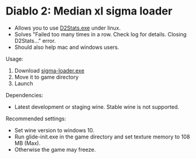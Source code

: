 # Diablo 2: Median xl sigma loader

- Allows you to use [D2Stats.exe](https://github.com/Kyromyr/D2Stats) under linux.
- Solves "Failed too many times in a row. Check log for details. Closing D2Stats..." error.
- Should also help mac and windows users.

Usage:
1. Download [sigma-loader.exe](https://github.com/SyndromeDayna/diablo-2-median-xl-sigma-loader/releases/latest/download/sigma-loader.exe)
2. Move it to game directory
3. Launch

Dependencies:
 - Latest development or staging wine. Stable wine is not supported.
	
Recommended settings:
 - Set wine version to windows 10.
 - Run glide-init.exe in the game directory and set texture memory to 108 MB (Max).
 - Otherwise the game may freeze.
